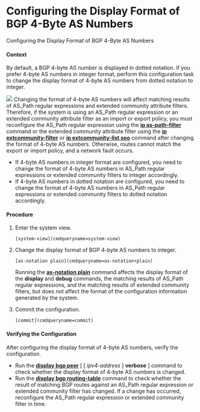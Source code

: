 Configuring the Display Format of BGP 4-Byte AS Numbers
=======================================================

Configuring the Display Format of BGP 4-Byte AS Numbers

#### Context

By default, a BGP 4-byte AS number is displayed in dotted notation. If you prefer 4-byte AS numbers in integer format, perform this configuration task to change the display format of 4-byte AS numbers from dotted notation to integer.

![](public_sys-resources/notice_3.0-en-us.png) Changing the format of 4-byte AS numbers will affect matching results of AS\_Path regular expressions and extended community attribute filters. Therefore, if the system is using an AS\_Path regular expression or an extended community attribute filter as an import or export policy, you must reconfigure the AS\_Path regular expression using the [**ip as-path-filter**](cmdqueryname=ip+as-path-filter) command or the extended community attribute filter using the [**ip extcommunity-filter**](cmdqueryname=ip+extcommunity-filter) or [**ip extcommunity-list soo**](cmdqueryname=ip+extcommunity-list+soo) command after changing the format of 4-byte AS numbers. Otherwise, routes cannot match the export or import policy, and a network fault occurs.

* If 4-byte AS numbers in integer format are configured, you need to change the format of 4-byte AS numbers in AS\_Path regular expressions or extended community filters to integer accordingly.
* If 4-byte AS numbers in dotted notation are configured, you need to change the format of 4-byte AS numbers in AS\_Path regular expressions or extended community filters to dotted notation accordingly.



#### Procedure

1. Enter the system view.
   
   
   ```
   [system-view](cmdqueryname=system-view)
   ```
2. Change the display format of BGP 4-byte AS numbers to integer.
   
   
   ```
   [as-notation plain](cmdqueryname=as-notation+plain)
   ```
   
   Running the [**as-notation plain**](cmdqueryname=as-notation+plain) command affects the display format of the **display** and **debug** commands, the matching results of AS\_Path regular expressions, and the matching results of extended community filters, but does not affect the format of the configuration information generated by the system.
3. Commit the configuration.
   
   
   ```
   [commit](cmdqueryname=commit)
   ```

#### Verifying the Configuration

After configuring the display format of 4-byte AS numbers, verify the configuration.

* Run the [**display bgp peer**](cmdqueryname=display+bgp+peer) [ [ *ipv4-address* ] **verbose** ] command to check whether the display format of 4-byte AS numbers is changed.
* Run the [**display bgp routing-table**](cmdqueryname=display+bgp+routing-table) command to check whether the result of matching BGP routes against an AS\_Path regular expression or extended community filter has changed. If a change has occurred, reconfigure the AS\_Path regular expression or extended community filter in time.